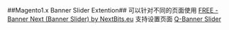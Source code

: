 ##Magento1.x Banner Slider Extention##
可以针对不同的页面使用 [FREE - Banner Next (Banner Slider) by NextBits.eu](https://www.magentocommerce.com/magento-connect/free-banner-next-banner-slider-by-nextbits-eu.html?_ga=1.247303431.208837791.1487666077)
支持设置页面 [Q-Banner Slider](https://www.magentocommerce.com/magento-connect/q-banner-slider.html?_ga=1.209685137.208837791.1487666077)